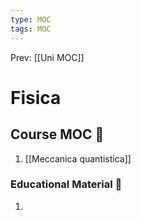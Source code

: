 ```yaml
---
type: MOC 
tags: MOC
---
```


Prev: [[Uni MOC]]

# Fisica

## Course MOC  📒
1. [[Meccanica quantistica]]



### Educational Material 🧱
1. 
